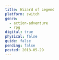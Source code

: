 ```yaml
---
title: Wizard of Legend
platform: switch
genre:
  - action-adventure
  - rpg
digital: true
physical: false
guide: false
pending: false
posted: 2018-05-29
---
```

